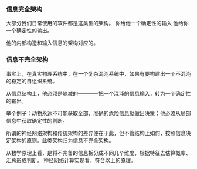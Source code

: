 ### 信息完全架构

大部分我们日常使用的软件都是这类型的架构。
你给他一个确定性的输入
他给你一个确定性的输出。

他的内部构造和输入信息的架构对应的。


### 信息不完全架构

事实上，在真实物理系统中，在一个复杂混沌系统中，如果有要构建出一个不混沌的稳定的自组织系统。

从信息结构上，他必须是熵减的————把一个混沌的信息输入，转为一个确定性的输出。

举个例子：动物永远不可能获取全部、准确的危险信息就做出决策；他必须从局部信息中获取确定性的判断。

所谓的神经网络架构和传统架构的差异便在于此，但不管结构上如何，按照信息决定架构的原则。此类架构归为信息不完全架构。

从数学原理上看，是将不完备的信息拆分成不同几个维度，根据特征去估算概率、汇总形成判断。
神经网络计算实现看，符合以上的原理。





